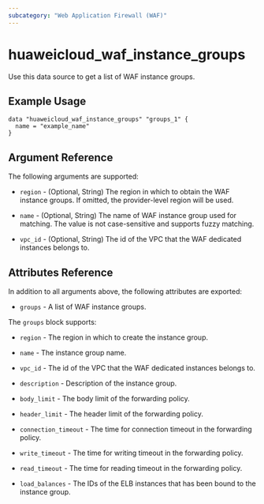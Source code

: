 ```yaml
---
subcategory: "Web Application Firewall (WAF)"
---
```


# huaweicloud_waf_instance_groups

Use this data source to get a list of WAF instance groups.

## Example Usage

```hcl
data "huaweicloud_waf_instance_groups" "groups_1" {
  name = "example_name"
}
```

## Argument Reference

The following arguments are supported:

* `region` - (Optional, String) The region in which to obtain the WAF instance groups.
  If omitted, the provider-level region will be used.

* `name` - (Optional, String) The name of WAF instance group used for matching.
  The value is not case-sensitive and supports fuzzy matching.

* `vpc_id` - (Optional, String) The id of the VPC that the WAF dedicated instances belongs to.

## Attributes Reference

In addition to all arguments above, the following attributes are exported:

* `groups` - A list of WAF instance groups.

The `groups` block supports:

* `region` - The region in which to create the instance group.

* `name` - The instance group name.

* `vpc_id` - The id of the VPC that the WAF dedicated instances belongs to.

* `description` - Description of the instance group.

* `body_limit` - The body limit of the forwarding policy.

* `header_limit` - The header limit of the forwarding policy.

* `connection_timeout` - The time for connection timeout in the forwarding policy.

* `write_timeout` - The time for writing timeout in the forwarding policy.

* `read_timeout` - The time for reading timeout in the forwarding policy.

* `load_balances` - The IDs of the ELB instances that has been bound to the instance group.

